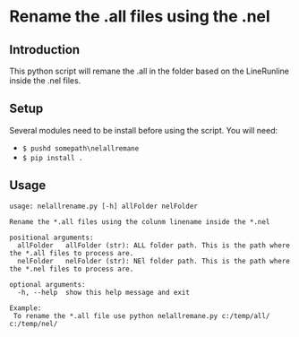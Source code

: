 # Rename the .all files using the .nel

## Introduction
This python script will remane the .all in the folder based on the LineRunline inside the .nel files.

## Setup
Several modules need to be install before using the script. You will need:
+ `$ pushd somepath\nelallremane`
+ `$ pip install .`

## Usage
```
usage: nelallrename.py [-h] allFolder nelFolder

Rename the *.all files using the colunm linename inside the *.nel

positional arguments:
  allFolder   allFolder (str): ALL folder path. This is the path where the *.all files to process are.
  nelFolder   nelFolder (str): NEl folder path. This is the path where the *.nel files to process are.

optional arguments:
  -h, --help  show this help message and exit

Example:
 To rename the *.all file use python nelallremane.py c:/temp/all/ c:/temp/nel/
```